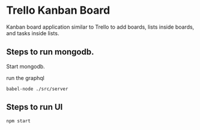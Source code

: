 # Trello Kanban Board
Kanban board application similar to Trello to add boards, lists inside boards, and tasks inside lists.

## Steps to run mongodb.

Start mongodb.

run the graphql

`babel-node ./src/server`

## Steps to run UI

`npm start`